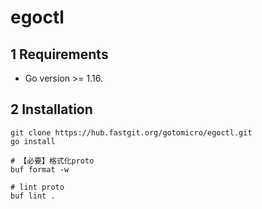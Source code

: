 # egoctl
## 1 Requirements
- Go version >= 1.16.

## 2 Installation
```
git clone https://hub.fastgit.org/gotomicro/egoctl.git
go install

# 【必要】格式化proto
buf format -w

# lint proto
buf lint .
```